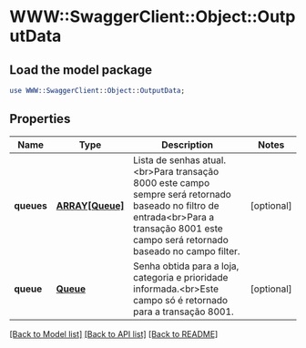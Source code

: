 # WWW::SwaggerClient::Object::OutputData

## Load the model package
```perl
use WWW::SwaggerClient::Object::OutputData;
```

## Properties
Name | Type | Description | Notes
------------ | ------------- | ------------- | -------------
**queues** | [**ARRAY[Queue]**](Queue.md) | Lista de senhas atual.&lt;br&gt;Para transação 8000 este campo sempre será retornado baseado no filtro de entrada&lt;br&gt;Para a transação 8001 este campo será retornado baseado no campo filter. | [optional] 
**queue** | [**Queue**](Queue.md) | Senha obtida para a loja, categoria e prioridade informada.&lt;br&gt;Este campo só é retornado para a transação 8001. | [optional] 

[[Back to Model list]](../README.md#documentation-for-models) [[Back to API list]](../README.md#documentation-for-api-endpoints) [[Back to README]](../README.md)


